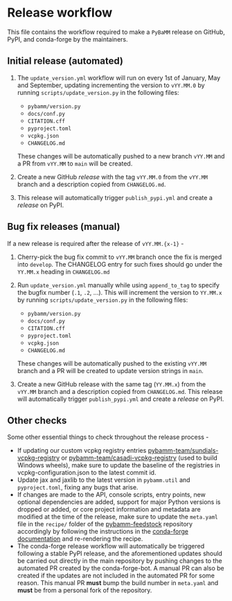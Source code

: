 # Release workflow

This file contains the workflow required to make a `PyBaMM` release on
GitHub, PyPI, and conda-forge by the maintainers.

## Initial release (automated)

1. The `update_version.yml` workflow will run on every 1st of January, May
   and September, updating incrementing the version to `vYY.MM.0` by running
   `scripts/update_version.py` in the following files:

   - `pybamm/version.py`
   - `docs/conf.py`
   - `CITATION.cff`
   - `pyproject.toml`
   - `vcpkg.json`
   - `CHANGELOG.md`

   These changes will be automatically pushed to a new branch `vYY.MM`
   and a PR from `vYY.MM` to `main` will be created.

2. Create a new GitHub _release_ with the tag `vYY.MM.0` from the `vYY.MM`
   branch and a description copied from `CHANGELOG.md`.

3. This release will automatically trigger `publish_pypi.yml` and create a
   _release_ on PyPI.

## Bug fix releases (manual)

If a new release is required after the release of `vYY.MM.{x-1}` -

1. Cherry-pick the bug fix commit to `vYY.MM` branch once the fix is merged
   into `develop`. The CHANGELOG entry for such fixes should go under the
   `YY.MM.x` heading in `CHANGELOG.md`

2. Run `update_version.yml` manually while using `append_to_tag` to specify
   the bugfix number (`.1`, `.2`, ...). This will increment the version to
   `YY.MM.x` by running `scripts/update_version.py` in the following files:

   - `pybamm/version.py`
   - `docs/conf.py`
   - `CITATION.cff`
   - `pyproject.toml`
   - `vcpkg.json`
   - `CHANGELOG.md`

   These changes will be automatically pushed to the existing `vYY.MM`
   branch and a PR will be created to update version strings in `main`.

3. Create a new GitHub release with the same tag (`YY.MM.x`) from the `vYY.MM`
   branch and a description copied from `CHANGELOG.md`. This release will
   automatically trigger `publish_pypi.yml` and create a _release_ on PyPI.

## Other checks

Some other essential things to check throughout the release process -

- If updating our custom vcpkg registry entries
  [pybamm-team/sundials-vcpkg-registry][SUNDIALS_VCPKG]
  or [pybamm-team/casadi-vcpkg-registry][CASADI_VCPKG] (used to build Windows
  wheels), make sure to update the baseline of the registries in
  vcpkg-configuration.json to the latest commit id.
- Update jax and jaxlib to the latest version in `pybamm.util` and
  `pyproject.toml`, fixing any bugs that arise.
- If changes are made to the API, console scripts, entry points, new optional
  dependencies are added, support for major Python versions is dropped or
  added, or core project information and metadata are modified at the time
  of the release, make sure to update the `meta.yaml` file in the `recipe/`
  folder of the [pybamm-feedstock][PYBAMM_FEED] repository accordingly by
  following the instructions in the [conda-forge documentation][FEED_GUIDE] and
  re-rendering the recipe.
- The conda-forge release workflow will automatically be triggered following
  a stable PyPI release, and the aforementioned updates should be carried
  out directly in the main repository by pushing changes to the automated PR
  created by the conda-forge-bot. A manual PR can also be created if the
  updates are not included in the automated PR for some reason. This manual
  PR **must** bump the build number in `meta.yaml` and **must** be from a
  personal fork of the repository.

[SUNDIALS_VCPKG]: (https://github.com/pybamm-team/sundials-vcpkg-registry)
[CASADI_VCPKG]: (https://github.com/pybamm-team/casadi-vcpkg-registry)
[PYBAMM_FEED]: (https://github.com/conda-forge/pybamm-feedstock)
[FEED_GUIDE]: (https://conda-forge.org/docs/maintainer/updating_pkgs.html#updating-the-feedstock-repository)
